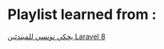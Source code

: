 <h1>Playlist learned from : </h1>
<a href="https://www.youtube.com/watch?v=L6Rsa4adkBE&list=PLoRYtbLLortP91hiGEvXi6WCHSdsKZVMx">يحكي تونسي للمبتدئين Laravel 8</a>